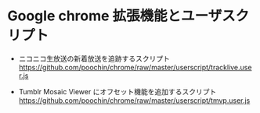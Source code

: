 # Google chrome 拡張機能とユーザスクリプト

* ニコニコ生放送の新着放送を追跡するスクリプト<br />
  https://github.com/poochin/chrome/raw/master/userscript/tracklive.user.js

* Tumblr Mosaic Viewer にオフセット機能を追加するスクリプト<br />
  https://github.com/poochin/chrome/raw/master/userscript/tmvp.user.js
  
